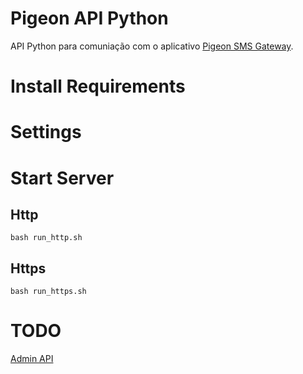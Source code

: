 # Pigeon API Python

API Python para comuniação com o aplicativo [Pigeon SMS Gateway](https://github.com/coderealmhub/PigeonSMSGateway).


# Install Requirements

# Settings

# Start Server

## Http

    bash run_http.sh

## Https

    bash run_https.sh

# TODO

[Admin API](https://github.com/long2ice/fastapi-admin)